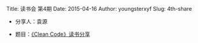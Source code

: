 Title: 读书会 第4期
Date: 2015-04-16
Author: youngsterxyf
Slug: 4th-share

- 分享人：袁源

- 题目：[《Clean Code》读书分享](http://pan.baidu.com/s/1bnFClBp)
